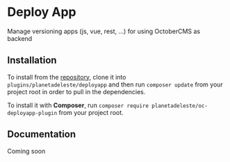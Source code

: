 # Deploy App
Manage versioning apps (js, vue, rest, ...) for using OctoberCMS as backend

## Installation
To install from the [repository](https://github.com/planetadeleste/oc-deployapp-plugin), clone it into `plugins/planetadeleste/deployapp` and then run `composer update` from your project root in order to pull in the dependencies.

To install it with **Composer**, run `composer require planetadeleste/oc-deployapp-plugin` from your project root.

## Documentation
Coming soon

